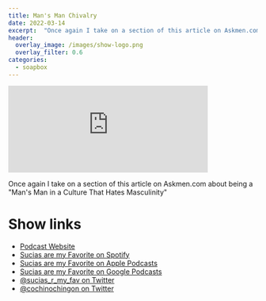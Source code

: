 ```yaml
---
title: Man's Man Chivalry
date: 2022-03-14
excerpt:  "Once again I take on a section of this article on Askmen.com about being a 'Man's Man in a Culture That Hates Masculinity'"
header:
  overlay_image: /images/show-logo.png
  overlay_filter: 0.6
categories: 
  - soapbox
---
```


<iframe src="https://embed.embed.podcasts.apple.com/us/podcast/chivalry/id1548173787?i=1000553915172&amp;theme=dark" width='80%' height='175' frameborder='0' allowtransparency='true' allow='encrypted-media'></iframe> 

Once again I take on a section of this article on Askmen.com about being a "Man's Man in a Culture That Hates Masculinity"

# Show links

* <i class=fas fa-link></i> [Podcast Website](https://sucias.xyz)
* <i class=fab fa-spotify></i> [Sucias are my Favorite on Spotify](https://open.spotify.com/show/3XjoipCU3QzeIaQAAQpBdW)
* <i class=fas fa-podcast></i> [Sucias are my Favorite on Apple Podcasts](https://podcasts.apple.com/us/podcast/sucias-are-my-favorite/id1548173787)
* <i class=fab fa-google-play></i> [Sucias are my Favorite on Google Podcasts](https://podcasts.google.com/feed/aHR0cHM6Ly9hbmNob3IuZm0vcy80MjI0YzYzYy9wb2RjYXN0L3Jzcw==)
* <i class=fab fa-twitter></i> [@sucias_r_my_fav on Twitter](https://twitter.com/sucias_r_my_fav)
* <i class=fab fa-twitter></i> [@cochinochingon on Twitter](https://twitter.com/cochinochingon)

